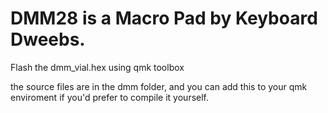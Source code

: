 # DMM28 is a Macro Pad by Keyboard Dweebs.

Flash the dmm_vial.hex using qmk toolbox

the source files are in the dmm folder, and you can add this to your qmk enviroment if you'd prefer to compile it yourself.